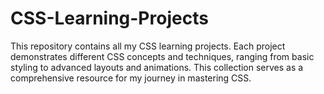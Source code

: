 # CSS-Learning-Projects
This repository contains all my CSS learning projects. Each project demonstrates different CSS concepts and techniques, ranging from basic styling to advanced layouts and animations. This collection serves as a comprehensive resource for my journey in mastering CSS.

